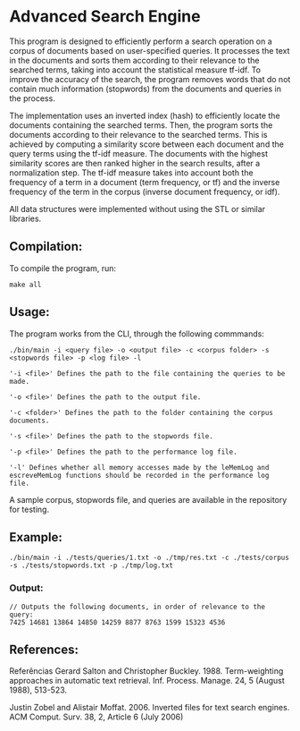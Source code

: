 # Advanced Search Engine
This program is designed to efficiently perform a search operation on a corpus of documents based on user-specified queries. It processes the text in the documents 
and sorts them according to their relevance to the searched terms, taking into account the statistical measure tf-idf. To improve the accuracy of the search, the 
program removes words that do not contain much information (stopwords) from the documents and queries in the process. 

The implementation uses an inverted index (hash) to efficiently locate the documents containing the searched terms. Then, the program sorts the documents according 
to their relevance to the searched terms. This is achieved by computing a similarity score between each document and the query terms using the tf-idf measure. 
The documents with the highest similarity scores are then ranked higher in the search results, after a normalization step. The tf-idf measure takes into account both the frequency of a term 
in a document (term frequency, or tf) and the inverse frequency of the term in the corpus (inverse document frequency, or idf).

All data structures were implemented without using the STL or similar libraries.

## Compilation:
To compile the program, run:

    make all
## Usage:
The program works from the CLI, through the following commmands:  

    ./bin/main -i <query file> -o <output file> -c <corpus folder> -s <stopwords file> -p <log file> -l 
    
    '-i <file>' Defines the path to the file containing the queries to be made.
    
    '-o <file>' Defines the path to the output file.
    
    '-c <folder>' Defines the path to the folder containing the corpus documents.
    
    '-s <file>' Defines the path to the stopwords file.
    
    '-p <file>' Defines the path to the performance log file.
    
    '-l' Defines whether all memory accesses made by the leMemLog and escreveMemLog functions should be recorded in the performance log file.
    
  A sample corpus, stopwords file, and queries are available in the repository for testing.

## Example:

    ./bin/main -i ./tests/queries/1.txt -o ./tmp/res.txt -c ./tests/corpus -s ./tests/stopwords.txt -p ./tmp/log.txt

  ### Output:
    // Outputs the following documents, in order of relevance to the query:
    7425 14681 13864 14850 14259 8877 8763 1599 15323 4536 
    
## References:

Referências
Gerard Salton and Christopher Buckley. 1988. Term-weighting approaches in automatic
text retrieval. Inf. Process. Manage. 24, 5 (August 1988), 513-523.

Justin Zobel and Alistair Moffat. 2006. Inverted files for text search engines. ACM
Comput. Surv. 38, 2, Article 6 (July 2006)

